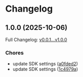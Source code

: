 # Changelog

## 1.0.0 (2025-10-06)

Full Changelog: [v0.0.1...v1.0.0](https://github.com/crawler-dot-dev/api-sdk-javascript/compare/v0.0.1...v1.0.0)

### Chores

* update SDK settings ([a0fded2](https://github.com/crawler-dot-dev/api-sdk-javascript/commit/a0fded24e8b071fb71083bb0d86781fe836db4d6))
* update SDK settings ([1c4979a](https://github.com/crawler-dot-dev/api-sdk-javascript/commit/1c4979a4ef3c29aa08c07bd2af4b0035ff1c1c6a))
